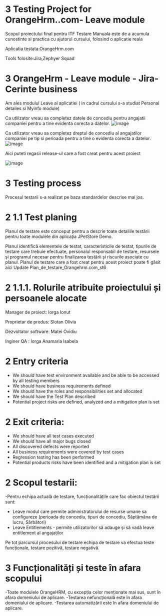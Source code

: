 # 3 Testing Project for OrangeHrm..com- Leave module
Scopul proiectului final pentru ITF Testare Manuala este de a acumula cunostinte si practica cu ajutorul cursului, folosind o aplicatie reala

Aplicatia testata:OrangeHrm.com

Tools folosite:Jira,Zephyer Squad

# 3 OrangeHrm - Leave module - Jira-Cerinte business

Am ales modulul Leave al aplicatiei ( in cadrul cursului s-a studiat Personal detailes si Myinfo module)

Ca utlilzator vreau sa completez datele de concediu pentru angajatii companiei pentru a tine evidenta corecta a datelor.
![image](https://github.com/user-attachments/assets/1c1f4c8e-b567-46ee-9048-03855284f61e)

Ca utilizator vreau sa completez dreptul de concediu al angajatilor companiei pe tip si perioada pentru a tine o evidenta corecta a datelor.
![image](https://github.com/user-attachments/assets/fe9a0dcd-b89a-4e79-9435-c91e9e5ef80d)

Aici puteti regasii release-ul care a fost creat pentru acest proiect

![image](https://github.com/user-attachments/assets/c225a978-da81-4e93-aed6-a2860350150b)

# 3 Testing process

Procesul testarii s-a realizat pe baza standardelor descrise mai jos.

# 2 1.1 Test planing

Planul de testare este conceput pentru a descrie toate detaliile testării pentru toate modulele din aplicația JPetStore Demo.

Planul identifică elementele de testat, caracteristicile de testat, tipurile de testare care trebuie efectuate, personalul responsabil de testare, resursele și programul necesar pentru finalizarea testării și riscurile asociate cu planul. Planul de testare care a fost creat pentru acest proiect poate fi găsit aici Update Plan_de_testare_Orangehrm.com_st6

# 2 1.1.1. Rolurile atribuite proiectului și persoanele alocate


Manager de proiect: Iorga Ionut

Proprietar de produs: Slotan Olivia

Dezvoltator software: Matei Ovidiu

Inginer QA : Iorga Anamaria Isabela

# 2 Entry criteria 

-	We should have test environment available and be able to be accessed by all testing members
-	We should have business requirements defined
- We should have the roles and responsibilities set and allocated
- We should have the Test Plan described
-	Potential project risks are defined, analyzed and a mitigation plan is set

 # 2 Exit criteria:
-	We should have all test cases executed
-	We should have all major bugs closed
-	All discovered defects were reported
-	All business requirements were covered by test cases
-	Regression testing has been performed
-	Potential products risks have been identified and a mitigation plan is set

# 2 Scopul testarii:
-Pentru echipa actuală de testare, funcționalitățile care fac obiectul testării sunt:
- Leave modul care permite administratorului de resurse umane sa configureze (perioada de concediu, tipuri de concediu, Săptămâna de lucru, Sărbători)
-	Leave Entitlements  - permite utilizatorilor să adauge și să vadă leave entitlement al angajaților
  
Pe tot parcursul procesului de testare echipa de testare va efectua teste funcționale, testare pozitivă, testare negativă.

# 3 Funcționalități și teste în afara scopului

-Toate modulele OrangeHRM, cu excepția celor menționate mai sus, sunt în afara domeniului de aplicare.
-Testarea nefuncțională este în afara domeniului de aplicare.
-Testarea automatizării este în afara domeniului de aplicare.
  

